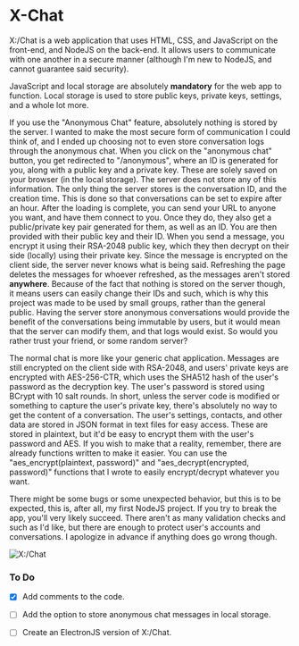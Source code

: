 # X-Chat
X:/Chat is a web application that uses HTML, CSS, and JavaScript on the front-end, and NodeJS on the back-end. It allows users to communicate with one another in a secure manner (although I'm new to NodeJS, and cannot guarantee said security).

JavaScript and local storage are absolutely **mandatory** for the web app to function. Local storage is used to store public keys, private keys, settings, and a whole lot more.

If you use the "Anonymous Chat" feature, absolutely nothing is stored by the server. I wanted to make the most secure form of communication I could think of, and I ended up choosing not to even store conversation logs through the anonymous chat. When you click on the "anonymous chat" button, you get redirected to "/anonymous", where an ID is generated for you, along with a public key and a private key. These are solely saved on your browser (in the local storage). The server does not store any of this information. The only thing the server stores is the conversation ID, and the creation time. This is done so that conversations can be set to expire after an hour. After the loading is complete, you can send your URL to anyone you want, and have them connect to you. Once they do, they also get a public/private key pair generated for them, as well as an ID. You are then provided with their public key and their ID. When you send a message, you encrypt it using their RSA-2048 public key, which they then decrypt on their side (locally) using their private key. Since the message is encrypted on the client side, the server never knows what is being said. Refreshing the page deletes the messages for whoever refreshed, as the messages aren't stored **anywhere**. Because of the fact that nothing is stored on the server though, it means users can easily change their IDs and such, which is why this project was made to be used by small groups, rather than the general public. Having the server store anonymous conversations would provide the benefit of the conversations being immutable by users, but it would mean that the server can modify them, and that logs would exist. So would you rather trust your friend, or some random server?

The normal chat is more like your generic chat application. Messages are still encrypted on the client side with RSA-2048, and users' private keys are encrypted with AES-256-CTR, which uses the SHA512 hash of the user's password as the decryption key. The user's password is stored using BCrypt with 10 salt rounds. In short, unless the server code is modified or something to capture the user's private key, there's absolutely no way to get the content of a conversation. The user's settings, contacts, and other data are stored in JSON format in text files for easy access. These are stored in plaintext, but it'd be easy to encrypt them with the user's password and AES. If you wish to make that a reality, remember, there are already functions written to make it easier. You can use the "aes_encrypt(plaintext, password)" and "aes_decrypt(encrypted, password)" functions that I wrote to easily encrypt/decrypt whatever you want.

There might be some bugs or some unexpected behavior, but this is to be expected, this is, after all, my first NodeJS project. If you try to break the app, you'll very likely succeed. There aren't as many validation checks and such as I'd like, but there are enough to protect user's accounts and conversations. I apologize in advance if anything does go wrong though.

![X:/Chat](https://www.xtrendence.com/portfolio/projects/x-chat/thumbnail.jpg)

### To Do

- [X] Add comments to the code.

- [ ] Add the option to store anonymous chat messages in local storage.

- [ ] Create an ElectronJS version of X:/Chat.
